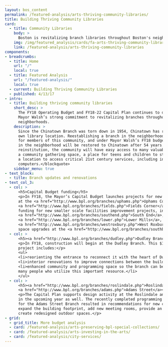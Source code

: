 ```yaml
---
layout: bos_content
permalink: /featured-analysis/arts-thriving-community-libraries/
title: Building Thriving Community Libraries
card:
  - title: Community Libraries
    body: >
      Boston is revitalizing branch libraries throughout Boston's neighborhoods.
    img: /img/featured_analysis/cards/fa-arts-thriving-community-libraries.jpg
    link: /featured-analysis/arts-thriving-community-libraries
components:
- breadcrumbs:
  - title: Home
    url: "/"
    local: true
  - title: Featured Analysis
    url: "/featured-analysis/"
    local: true
  - current: Building Thriving Community Libraries
  - published: 4/13/17
- intro:
  - title: Building thriving community libraries
    short_desc: >
      The FY18 Operating Budget and FY18-22 Capital Plan continues to demonstrate 
      Mayor Walsh’s strong commitment to revitalizing branches throughout Boston’s 
      neighborhoods.
    description: >
      Since the Chinatown Branch was torn down in 1954, Chinatown has remained without its 
      own library location. Reestablishing a branch in the neighborhood has been a high priority 
      for members of this community, and under Mayor Walsh’s FY18 budget, library services 
      in the neighborhood will be restored to Chinatown after 54 years. <blockquote>With this 
      reinstitution, the community will have easy access to many valuable services, including 
      a community gathering space, a place for teens and children to study and learn, and
      a location to access critical 21st century services, including internet and 
      computers.</blockquote>
    sidebar_menu: true
- text_block:
  - title: Branch updates and renovations
- text_col_3:
  - col: >
      <h5>Capital Budget funding</h5>
      <p>In FY18, the Mayor’s Capital Budget launches projects for new or renovated spaces 
      at the <a href="http://www.bpl.org/branches/uphams.php">Uphams Corner</a> and 
      <a href="http://www.bpl.org/branches/fields.php">Fields Corner</a> branches. It also includes 
      funding for new smaller scale facilities improvement projects, including interior updates at the
      <a href="http://www.bpl.org/branches/southend.php">South End</a>, 
      <a href="http://www.bpl.org/branches/lower.php">Lower Mills</a>, and 
      <a href="http://www.bpl.org/branches/westroxbury.php">West Roxbury</a> branches, and landscaping and exterior 
      space upgrades at the <a href="http://www.bpl.org/branches/southboston.php">South Boston Branch</a>.</p>
  - col: >
      <h5><a href="http://www.bpl.org/branches/dudley.php">Dudley Branch</a></h5>
      <p>In FY18, construction will begin at the Dudley Branch. This $14.7 million 
      project includes:</p>
      <ul>
      <li>reorienting the entrance to reconnect it with the heart of Dudley Square;</li>
      <li>interior renovations to improve connections between the building’s spaces; and</li>
      <li>enhanced community and programming space so the branch can better serve the 
      many people who utilize this important resource.</li>
      </ul>
  - col: >
      <h5><a href="http://www.bpl.org/branches/roslindale.php">Roslindale</a> and 
      <a href="http://www.bpl.org/branches/adams.php">Adams Street</a></h5>
      <p>The Capital Plan supports design activity at the Roslindale and Adams Street branches 
      in the upcoming year as well. The recently completed programming study and community process 
      for the Adams Street Branch resulted in recommendations for new construction that will 
      expand the building footprint, add new meeting rooms, provide an enhanced teen space, and 
      create redesigned outdoor spaces.</p>
- grid:
  - grid_title: More budget analysis
  - card: /featured-analysis/arts-preserving-bpl-special-collections/
  - card: /featured-analysis/arts-investing-in-the-arts/
  - card: /featured-analysis/city-services/
---
```

